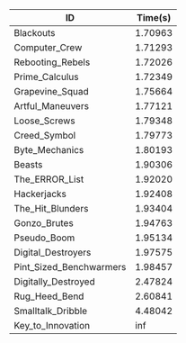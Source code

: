 |ID|Time(s)|
|-|-|
|Blackouts|1.70963|
|Computer_Crew|1.71293|
|Rebooting_Rebels|1.72026|
|Prime_Calculus|1.72349|
|Grapevine_Squad|1.75664|
|Artful_Maneuvers|1.77121|
|Loose_Screws|1.79348|
|Creed_Symbol|1.79773|
|Byte_Mechanics|1.80193|
|Beasts|1.90306|
|The_ERROR_List|1.92020|
|Hackerjacks|1.92408|
|The_Hit_Blunders|1.93404|
|Gonzo_Brutes|1.94763|
|Pseudo_Boom|1.95134|
|Digital_Destroyers|1.97575|
|Pint_Sized_Benchwarmers|1.98457|
|Digitally_Destroyed|2.47824|
|Rug_Heed_Bend|2.60841|
|Smalltalk_Dribble|4.48042|
|Key_to_Innovation|inf|
